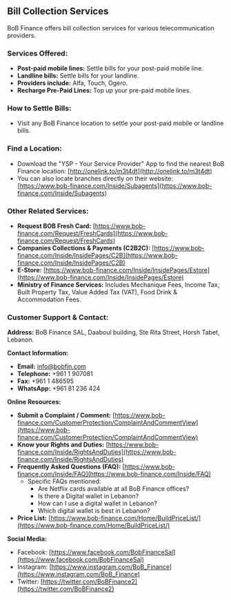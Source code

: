 ## Bill Collection Services

BoB Finance offers bill collection services for various telecommunication providers.

### Services Offered:
*   **Post-paid mobile lines:** Settle bills for your post-paid mobile line.
*   **Landline bills:** Settle bills for your landline.
*   **Providers include:** Alfa, Touch, Ogero.
*   **Recharge Pre-Paid Lines:** Top up your pre-paid mobile lines.

### How to Settle Bills:
*   Visit any BoB Finance location to settle your post-paid mobile or landline bills.

### Find a Location:
*   Download the "YSP - Your Service Provider" App to find the nearest BoB Finance location: [http://onelink.to/m3t4dt](http://onelink.to/m3t4dt)
*   You can also locate branches directly on their website: [https://www.bob-finance.com/Inside/Subagents](https://www.bob-finance.com/Inside/Subagents)

### Other Related Services:
*   **Request BOB Fresh Card:** [https://www.bob-finance.com/Request/FreshCards](https://www.bob-finance.com/Request/FreshCards)
*   **Companies Collections & Payments (C2B2C):** [https://www.bob-finance.com/Inside/InsidePages/C2B](https://www.bob-finance.com/Inside/InsidePages/C2B)
*   **E-Store:** [https://www.bob-finance.com/Inside/InsidePages/Estore](https://www.bob-finance.com/Inside/InsidePages/Estore)
*   **Ministry of Finance Services:** Includes Mechanique Fees, Income Tax, Built Property Tax, Value Added Tax (VAT), Food Drink & Accommodation Fees.

### Customer Support & Contact:

**Address:**
BoB Finance SAL, Daaboul building, Ste Rita Street, Horsh Tabet, Lebanon.

**Contact Information:**
*   **Email:** info@bobfin.com
*   **Telephone:** +961 1 907081
*   **Fax:** +961 1 486595
*   **WhatsApp:** +961 81 236 424

**Online Resources:**
*   **Submit a Complaint / Comment:** [https://www.bob-finance.com/CustomerProtection/ComplaintAndCommentView](https://www.bob-finance.com/CustomerProtection/ComplaintAndCommentView)
*   **Know your Rights and Duties:** [https://www.bob-finance.com/Inside/RightsAndDuties](https://www.bob-finance.com/Inside/RightsAndDuties)
*   **Frequently Asked Questions (FAQ):** [https://www.bob-finance.com/Inside/FAQ](https://www.bob-finance.com/Inside/FAQ)
    *   Specific FAQs mentioned:
        *   Are Netflix cards available at all BoB Finance offices?
        *   Is there a Digital wallet in Lebanon?
        *   How can I use a digital wallet in Lebanon?
        *   Which digital wallet is best in Lebanon?
*   **Price List:** [https://www.bob-finance.com/Home/BuildPriceList/](https://www.bob-finance.com/Home/BuildPriceList/)

**Social Media:**
*   Facebook: [https://www.facebook.com/BobFinanceSal](https://www.facebook.com/BobFinanceSal)
*   Instagram: [https://www.instagram.com/BoB_Finance](https://www.instagram.com/BoB_Finance)
*   Twitter: [https://twitter.com/BoBFinance2](https://twitter.com/BoBFinance2)